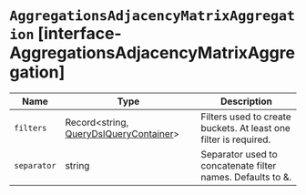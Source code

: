 # `AggregationsAdjacencyMatrixAggregation` [interface-AggregationsAdjacencyMatrixAggregation]

| Name | Type | Description |
| - | - | - |
| `filters` | Record<string, [QueryDslQueryContainer](./QueryDslQueryContainer.md)> | Filters used to create buckets. At least one filter is required. |
| `separator` | string | Separator used to concatenate filter names. Defaults to &. |
